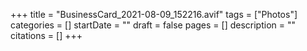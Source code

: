 +++
title = "BusinessCard_2021-08-09_152216.avif"
tags = ["Photos"]
categories = []
startDate = ""
draft = false
pages = []
description = ""
citations = []
+++
